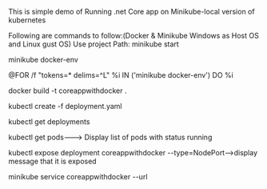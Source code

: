 This is simple demo of Running .net Core app on Minikube-local version of kubernetes

Following are commands to follow:(Docker & Minikube Windows as Host OS and Linux gust OS)
Use project Path:
minikube start

minikube docker-env

@FOR /f "tokens=* delims=^L" %i IN ('minikube docker-env') DO %i

docker build -t coreappwithdocker .

kubectl create -f deployment.yaml

kubectl get deployments

kubectl get pods---> Display list of pods with status running

kubectl expose deployment coreappwithdocker --type=NodePort-->display message that it is exposed

minikube service coreappwithdocker --url

